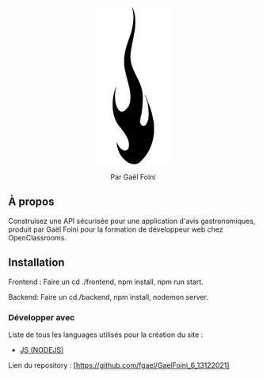 <p align="center">
    <img src="frontend/assets/images/flame.png" alt="Logo">

  <p align="center">
    Par Gaël Foini
    <br>
  </p>

## À propos

Construisez une API sécurisée pour une application d'avis gastronomiques, produit par Gaël Foini pour la formation de développeur web chez OpenClassrooms.

## Installation

Frontend : Faire un cd ./frontend,
npm install,
npm run start.

Backend: Faire un cd./backend,
npm install,
nodemon server.

### Développer avec

Liste de tous les languages utilisés pour la création du site :

- [JS (NODEJS)](https://developer.mozilla.org/fr/docs/Web/javascript)

Lien du repository : [https://github.com/fgael/GaelFoini_6_13122021]
